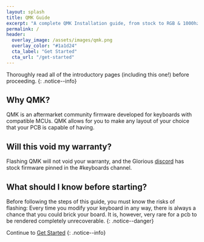 ```yaml
---
layout: splash
title: QMK Guide
excerpt: "A complete QMK Installation guide, from stock to RGB & 1000hz."
permalink: /
header:
  overlay_image: /assets/images/qmk.png
  overlay_color: "#1a1d24"
  cta_label: "Get Started"
  cta_url: "/get-started"
---
```


Thoroughly read all of the introductory pages (including this one!) before proceeding.
{: .notice--info}

<!-- {% capture notice-1 %}
This guide is available in other languages!
Click the <i class="fa fa-language" aria-hidden="true"></i> icon at the top right of the page to change the language.    
Alternatively, click [here](https://crowdin.com/project/dsi-guide) to help to keep these translations up to date.
{% endcapture %}

<div class="notice--info">{{ notice-1 | markdownify }}</div> -->

## Why QMK?

QMK is an aftermarket community firmware developed for keyboards with compatible MCUs. QMK allows for you to make any layout of your choice that your PCB is capable of having.

## Will this void my warranty?

Flashing QMK will not void your warranty, and the Glorious [discord](https://discord.gg/pRdUuCZYkY) has stock firmware pinned in the #keyboards channel.


## What should I know before starting?

Before following the steps of this guide, you must know the risks of flashing: Every time you modify your keyboard in any way, there is always a chance that you could brick your board. It is, however, very rare for a pcb to be rendered completely unrecoverable.
{: .notice--danger}

Continue to [Get Started](get-started/chart)
{: .notice--info}

<a id="get-started"/>
